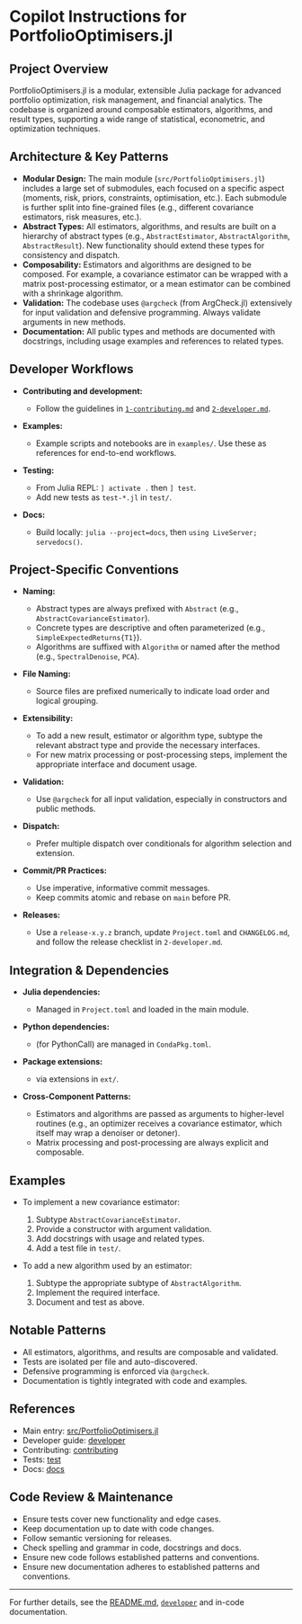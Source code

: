 # Copilot Instructions for PortfolioOptimisers.jl

## Project Overview

PortfolioOptimisers.jl is a modular, extensible Julia package for advanced portfolio optimization, risk management, and financial analytics. The codebase is organized around composable estimators, algorithms, and result types, supporting a wide range of statistical, econometric, and optimization techniques.

## Architecture & Key Patterns

  - **Modular Design:** The main module (`src/PortfolioOptimisers.jl`) includes a large set of submodules, each focused on a specific aspect (moments, risk, priors, constraints, optimisation, etc.). Each submodule is further split into fine-grained files (e.g., different covariance estimators, risk measures, etc.).
  - **Abstract Types:** All estimators, algorithms, and results are built on a hierarchy of abstract types (e.g., `AbstractEstimator`, `AbstractAlgorithm`, `AbstractResult`). New functionality should extend these types for consistency and dispatch.
  - **Composability:** Estimators and algorithms are designed to be composed. For example, a covariance estimator can be wrapped with a matrix post-processing estimator, or a mean estimator can be combined with a shrinkage algorithm.
  - **Validation:** The codebase uses `@argcheck` (from ArgCheck.jl) extensively for input validation and defensive programming. Always validate arguments in new methods.
  - **Documentation:** All public types and methods are documented with docstrings, including usage examples and references to related types.

## Developer Workflows

  - **Contributing and development:**
    
      + Follow the guidelines in [`1-contributing.md`](../docs/src/contribute/1-contributing.md) and [`2-developer.md`](../docs/src/contribute/2-developer.md).

  - **Examples:**
    
      + Example scripts and notebooks are in `examples/`. Use these as references for end-to-end workflows.
  - **Testing:**
    
      + From Julia REPL: `] activate .` then `] test`.
      + Add new tests as `test-*.jl` in `test/`.
  - **Docs:**
    
      + Build locally: `julia --project=docs`, then `using LiveServer; servedocs()`.

## Project-Specific Conventions

  - **Naming:**
    
      + Abstract types are always prefixed with `Abstract` (e.g., `AbstractCovarianceEstimator`).
      + Concrete types are descriptive and often parameterized (e.g., `SimpleExpectedReturns{T1}`).
      + Algorithms are suffixed with `Algorithm` or named after the method (e.g., `SpectralDenoise`, `PCA`).

  - **File Naming:**
    
      + Source files are prefixed numerically to indicate load order and logical grouping.
  - **Extensibility:**
    
      + To add a new result, estimator or algorithm type, subtype the relevant abstract type and provide the necessary interfaces.
      + For new matrix processing or post-processing steps, implement the appropriate interface and document usage.
  - **Validation:**
    
      + Use `@argcheck` for all input validation, especially in constructors and public methods.
  - **Dispatch:**
    
      + Prefer multiple dispatch over conditionals for algorithm selection and extension.
  - **Commit/PR Practices:**
    
      + Use imperative, informative commit messages.
      + Keep commits atomic and rebase on `main` before PR.
  - **Releases:**
    
      + Use a `release-x.y.z` branch, update `Project.toml` and `CHANGELOG.md`, and follow the release checklist in `2-developer.md`.

## Integration & Dependencies

  - **Julia dependencies:**
    
      + Managed in `Project.toml` and loaded in the main module.

  - **Python dependencies:**
    
      + (for PythonCall) are managed in `CondaPkg.toml`.
  - **Package extensions:**
    
      + via extensions in `ext/`.
  - **Cross-Component Patterns:**
    
      + Estimators and algorithms are passed as arguments to higher-level routines (e.g., an optimizer receives a covariance estimator, which itself may wrap a denoiser or detoner).
      + Matrix processing and post-processing are always explicit and composable.

## Examples

  - To implement a new covariance estimator:
    
     1. Subtype `AbstractCovarianceEstimator`.
     2. Provide a constructor with argument validation.
     3. Add docstrings with usage and related types.
     4. Add a test file in `test/`.

  - To add a new algorithm used by an estimator:
    
     1. Subtype the appropriate subtype of `AbstractAlgorithm`.
     2. Implement the required interface.
     3. Document and test as above.

## Notable Patterns

  - All estimators, algorithms, and results are composable and validated.
  - Tests are isolated per file and auto-discovered.
  - Defensive programming is enforced via `@argcheck`.
  - Documentation is tightly integrated with code and examples.

## References

  - Main entry: [src/PortfolioOptimisers.jl](../src/PortfolioOptimisers.jl)
  - Developer guide: [developer](../docs/src/contribute/2-developer.md)
  - Contributing: [contributing](../docs/src/contribute/1-contributing.md)
  - Tests: [test](../test/)
  - Docs: [docs](../docs/)

## Code Review & Maintenance

  - Ensure tests cover new functionality and edge cases.
  - Keep documentation up to date with code changes.
  - Follow semantic versioning for releases.
  - Check spelling and grammar in code, docstrings and docs.
  - Ensure new code follows established patterns and conventions.
  - Ensure new documentation adheres to established patterns and conventions.

* * *

For further details, see the [README.md](../README.md), [`developer`](../docs/src/contribute/2-developer.md) and in-code documentation.
